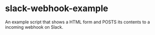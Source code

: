 # slack-webhook-example
An example script that shows a HTML form and POSTS its contents to a incoming webhook on Slack.
